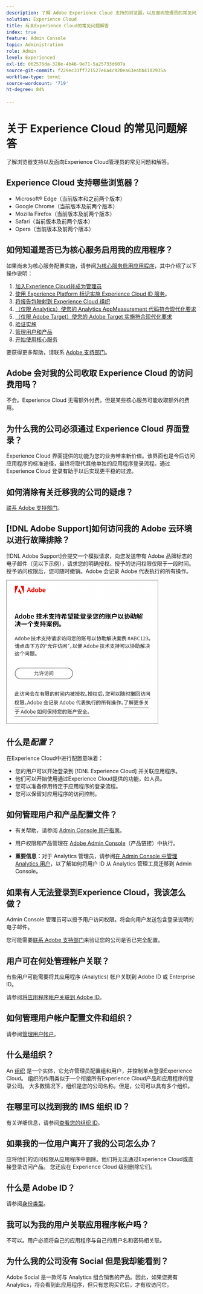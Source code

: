 ```yaml
---
description: 了解 Adobe Experience Cloud 支持的浏览器，以及面向管理员的常见问题解答。
solution: Experience Cloud
title: 有关Experience Cloud的常见问题解答
index: true
feature: Admin Console
topic: Administration
role: Admin
level: Experienced
exl-id: 062576da-328e-4b46-9e71-5a25733d607a
source-git-commit: f229ec33ff721527e6a4c920ea63eabb4102935a
workflow-type: tm+mt
source-wordcount: '719'
ht-degree: 84%

---
```


# 关于 Experience Cloud 的常见问题解答

了解浏览器支持以及面向Experience Cloud管理员的常见问题和解答。

## Experience Cloud 支持哪些浏览器？

* Microsoft® Edge（当前版本和之前两个版本）
* Google Chrome（当前版本及前两个版本）
* Mozilla Firefox（当前版本及前两个版本）
* Safari（当前版本及前两个版本）
* Opera（当前版本及前两个版本）

## 如何知道是否已为核心服务启用我的应用程序？

如果尚未为核心服务配置实施，请参阅[为核心服务启用应用程序](core-services.md#concept_07ED1D5C64234E77976E6D572E78FB9C)，其中介绍了以下操作说明：

1. [加入Experience Cloud并成为管理员](core-services.md#section_2423F0BD3DF642658103310EE5EA6154)
1. [使用 Experience Platform 标记实施 Experience Cloud ID 服务](https://experienceleague.adobe.com/docs/experience-platform/tags/get-started/quick-start.html?lang=zh-Hans)。
1. [将报告包映射到 Experience Cloud 组织](core-services.md#concept_apg_zq2_rw)
1. [（仅限 Analytics）使您的 Analytics AppMeasurement 代码符合现代化要求](core-services.md#section_1798D9D0F05C47E29816AC4EEB9A0913)
1. [（仅限 Adobe Target）使您的 Adobe Target 实施符合现代化要求](core-services.md#section_C2F4493C7A36406DAE2266B429A4BD24)
1. [验证实施](core-services.md#section_E641782A0F4F44AF8C9C91216BE330D5)
1. [管理用户和产品](core-services.md#section_B6E95F4E0E12483CB9DA99CBC0C5A4AF)
1. [开始使用核心服务](core-services.md#section_960C06093623462E8EA247B3E97274A1)

要获得更多帮助，请联系 [Adobe 支持部门](https://experienceleague.adobe.com/?support-solution=General#support)。

## Adobe 会对我的公司收取 Experience Cloud 的访问费用吗？

不会。Experience Cloud 无需额外付费。但是某些核心服务可能收取额外的费用。

## 为什么我的公司必须通过 Experience Cloud 界面登录？

Experience Cloud 界面提供的功能为您的业务带来新价值。该界面也是今后访问应用程序的标准途径，最终将取代其他单独的应用程序登录流程。通过 Experience Cloud 登录有助于以后实现更平稳的过渡。

## 如何消除有关迁移我的公司的疑虑？

[联系 Adobe 支持部门](https://experienceleague.adobe.com/?support-solution=General#support)。

## [!DNL Adobe Support]如何访问我的 Adobe 云环境以进行故障排除？

[!DNL Adobe Support]会提交一个模拟请求，向您发送带有 Adobe 品牌标志的电子邮件（见以下示例），请求您的明确授权。授予的访问权限仅限于一段时间。授予访问权限后，您可随时撤销。Adobe 会记录 Adobe 代表执行的所有操作。

![Adobe 支持案列](assets/support-email.png)

## 什么是&#x200B;_配置？_

在Experience Cloud中进行配置意味着：

* 您的用户可以开始登录到 [!DNL Experience Cloud] 并关联应用程序。
* 他们可以开始使用通过Experience Cloud提供的功能，如人员。
* 您可以准备停用特定于应用程序的登录流程。
* 您可以保留对应用程序的访问控制。

## 如何管理用户和产品配置文件？

* 有关帮助，请参阅 [Admin Console 用户指南](https://helpx.adobe.com/cn/enterprise/admin-guide.html)。

* 用户权限和产品管理在 [Adobe Admin Console](https://adminconsole.adobe.com/enterprise)（产品链接）中执行。

* **重要信息：**&#x200B;对于 Analytics 管理员，请参阅[在 Admin Console 中管理 Analytics 用户](https://experienceleague.adobe.com/docs/analytics/admin/user-product-management/migrate-users/c-migration-tool.html?lang=zh-Hans)，以了解如何将用户 ID 从 Analytics 管理工具迁移到 Admin Console。

## 如果有人无法登录到Experience Cloud，我该怎么做？

Admin Console 管理员可以授予用户访问权限。将会向用户发送包含登录说明的电子邮件。

您可能需要[联系 Adobe 支持部门](https://experienceleague.adobe.com/?support-solution=General#support)来验证您的公司是否已完全配置。

## 用户可在何处管理帐户关联？

有些用户可能需要将其应用程序 (Analytics) 帐户关联到 Adobe ID 或 Enterprise ID。

请参阅[将应用程序帐户关联到 Adobe ID](organizations.md#task_FD389E78640848919E247AC5E95B8369)。

## 如何管理用户帐户配置文件和组织？

请参阅[管理用户帐户](organizations.md#topic_C31CB834F109465A82ED57FF0563B3F1)。

## 什么是组织？

An [组织](organizations.md) 是一个实体，它允许管理员配置组和用户，并控制单点登录Experience Cloud。 组织的作用类似于一个衔接所有Experience Cloud产品和应用程序的登录公司。 大多数情况下，组织是您的公司名称。但是，公司可以具有多个组织。

## 在哪里可以找到我的 IMS 组织 ID？

有关详细信息，请参阅[查看您的组织 ID](organizations.md)。

## 如果我的一位用户离开了我的公司怎么办？

应将他们的访问权限从应用程序中删除。他们将无法通过Experience Cloud或直接登录访问产品。 您还应在 Experience Cloud 级别删除它们。

## 什么是 Adobe ID？

请参阅[身份类型](https://helpx.adobe.com/cn/enterprise/using/identity.html)。

## 我可以为我的用户关联应用程序帐户吗？

不可以。用户必须将自己的应用程序与自己的用户名和密码相关联。

## 为什么我的公司没有 Social 但是我却能看到？

Adobe Social 是一款可与 Analytics 组合销售的产品。因此，如果您拥有 Analytics，将会看到此应用程序，但只有您购买它后，才有权访问它。
